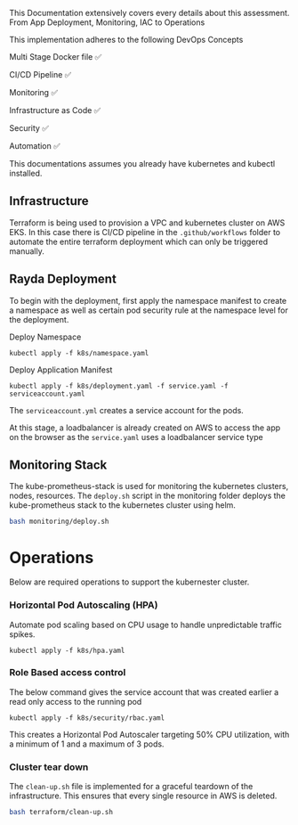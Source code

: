 This Documentation extensively covers every details about this assessment. From App Deployment, Monitoring, IAC to Operations

This implementation adheres to the following DevOps Concepts

Multi Stage Docker file             :white_check_mark:

CI/CD Pipeline                      :white_check_mark:

Monitoring                          :white_check_mark:

Infrastructure as Code              :white_check_mark:

Security                            :white_check_mark:

Automation                          :white_check_mark:

This documentations assumes you already have kubernetes and kubectl installed.

## Infrastructure

Terraform is being used to provision a VPC and kubernetes cluster on AWS EKS. In this case there is CI/CD pipeline in the `.github/workflows` folder to automate the entire terraform deployment which can only be triggered manually.

## Rayda Deployment

To begin with the deployment, first apply the namespace manifest to create a namespace as well as certain pod security rule at the namespace level for the deployment.

Deploy Namespace
```
kubectl apply -f k8s/namespace.yaml
```

Deploy Application Manifest
```
kubectl apply -f k8s/deployment.yaml -f service.yaml -f serviceaccount.yaml
```

The `serviceaccount.yml` creates a service account for the pods.

At this stage, a loadbalancer is already created on AWS to access the app on the browser as the `service.yaml` uses a loadbalancer service type


## Monitoring Stack

The kube-prometheus-stack is used for monitoring the kubernetes clusters, nodes, resources. The `deploy.sh` script in the monitoring folder deploys the kube-prometheus stack to the kubernetes cluster using helm.

```sh
bash monitoring/deploy.sh
```

# Operations

Below are required operations to support the kubernester cluster.

### Horizontal Pod Autoscaling (HPA)
Automate pod scaling based on CPU usage to handle unpredictable traffic spikes.
```
kubectl apply -f k8s/hpa.yaml
```

### Role Based access control

The below command gives the service account that was created earlier a read only access to the running pod

```
kubectl apply -f k8s/security/rbac.yaml
```
This creates a Horizontal Pod Autoscaler targeting 50% CPU utilization, with a minimum of 1 and a maximum of 3 pods.

### Cluster tear down
The `clean-up.sh` file is implemented for a graceful teardown of the infrastructure. This ensures that every single resource in AWS is deleted.

```sh
bash terraform/clean-up.sh
```





